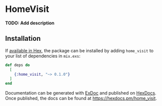 # HomeVisit

**TODO: Add description**

## Installation

If [available in Hex](https://hex.pm/docs/publish), the package can be installed
by adding `home_visit` to your list of dependencies in `mix.exs`:

```elixir
def deps do
  [
    {:home_visit, "~> 0.1.0"}
  ]
end
```

Documentation can be generated with [ExDoc](https://github.com/elixir-lang/ex_doc)
and published on [HexDocs](https://hexdocs.pm). Once published, the docs can
be found at <https://hexdocs.pm/home_visit>.

